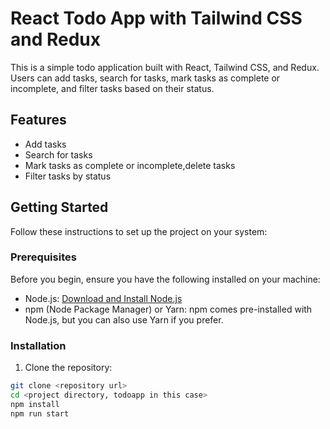 # React Todo App with Tailwind CSS and Redux

This is a simple todo application built with React, Tailwind CSS, and Redux. Users can add tasks, search for tasks, mark tasks as complete or incomplete, and filter tasks based on their status.

## Features

- Add tasks
- Search for tasks
- Mark tasks as complete or incomplete,delete tasks
- Filter tasks by status

## Getting Started

Follow these instructions to set up the project on your system:

### Prerequisites

Before you begin, ensure you have the following installed on your machine:

- Node.js: [Download and Install Node.js](https://nodejs.org/)
- npm (Node Package Manager) or Yarn: npm comes pre-installed with Node.js, but you can also use Yarn if you prefer.

### Installation

1. Clone the repository:

```bash
git clone <repository url>
cd <project directory, todoapp in this case>
npm install
npm run start

